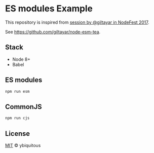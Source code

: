 # ES modules Example

This repository is inspired from [session by @giltayar in NodeFest 2017](http://nodefest.jp/2017/schedule.html#gil).

See <https://github.com/giltayar/node-esm-tea>.

## Stack

- Node 8+
- Babel

## ES modules

```sh
npm run esm
```

## CommonJS

```sh
npm run cjs
```

## License

[MIT](LICENSE) © ybiquitous

